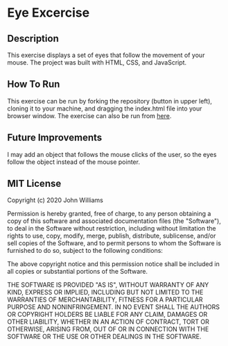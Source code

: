 # Eye Excercise

## Description
This exercise displays a set of eyes that follow the movement of your mouse. The project was built with HTML, CSS, and JavaScript.

## How To Run
This exercise can be run by forking the repository (button in upper left), cloning it to your machine, and dragging the index.html file into your browser window. The exercise can also be run from [here](https://russellpropert.github.io/MIT-MERN/08week/Eye_Movement_Assignment/index.html).

## Future Improvements
I may add an object that follows the mouse clicks of the user, so the eyes follow the object instead of the mouse pointer.

## MIT License
Copyright (c) 2020 John Williams

Permission is hereby granted, free of charge, to any person obtaining a copy
of this software and associated documentation files (the "Software"), to deal
in the Software without restriction, including without limitation the rights
to use, copy, modify, merge, publish, distribute, sublicense, and/or sell
copies of the Software, and to permit persons to whom the Software is
furnished to do so, subject to the following conditions:

The above copyright notice and this permission notice shall be included in all
copies or substantial portions of the Software.

THE SOFTWARE IS PROVIDED "AS IS", WITHOUT WARRANTY OF ANY KIND, EXPRESS OR
IMPLIED, INCLUDING BUT NOT LIMITED TO THE WARRANTIES OF MERCHANTABILITY,
FITNESS FOR A PARTICULAR PURPOSE AND NONINFRINGEMENT. IN NO EVENT SHALL THE
AUTHORS OR COPYRIGHT HOLDERS BE LIABLE FOR ANY CLAIM, DAMAGES OR OTHER
LIABILITY, WHETHER IN AN ACTION OF CONTRACT, TORT OR OTHERWISE, ARISING FROM,
OUT OF OR IN CONNECTION WITH THE SOFTWARE OR THE USE OR OTHER DEALINGS IN THE
SOFTWARE.

